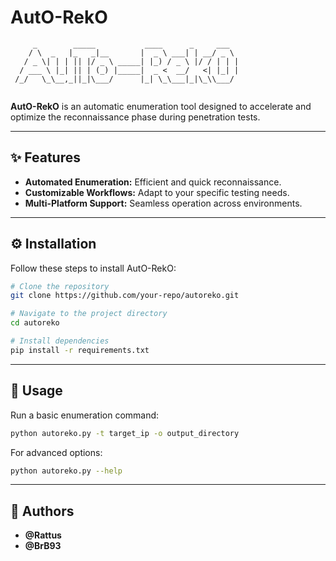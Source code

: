 # AutO-RekO

```
     _        _____           ____      _     ___  
    / \  _   |_   _|__       |  _ \ ___| | __/ _ \ 
   / _ \| | | || |/ _ \ _____| |_) / _ \ |/ / | | |
  / ___ \ |_| || | (_) |_____|  _ <  __/   <| |_| |
 /_/   \_\__,_||_|\___/      |_| \_\___|_|\_\\___/ 
                                                   
```

**AutO-RekO** is an automatic enumeration tool designed to accelerate and optimize the reconnaissance phase during penetration tests.

---

## ✨ Features

- **Automated Enumeration:** Efficient and quick reconnaissance.
- **Customizable Workflows:** Adapt to your specific testing needs.
- **Multi-Platform Support:** Seamless operation across environments.

---

## ⚙️ Installation

Follow these steps to install AutO-RekO:

```bash
# Clone the repository
git clone https://github.com/your-repo/autoreko.git

# Navigate to the project directory
cd autoreko

# Install dependencies
pip install -r requirements.txt
```

---

## 🚀 Usage

Run a basic enumeration command:

```bash
python autoreko.py -t target_ip -o output_directory
```

For advanced options:

```bash
python autoreko.py --help
```

---

## 👥 Authors

- **@Rattus**
- **@BrB93**

